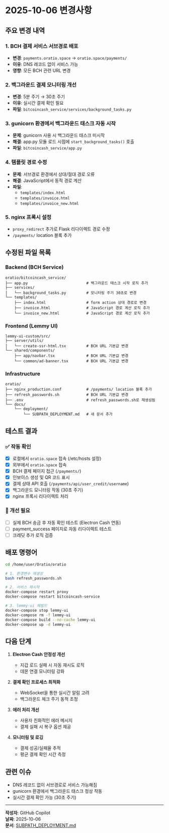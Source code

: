 # 2025-10-06 변경사항

## 주요 변경 내역

### 1. BCH 결제 서비스 서브경로 배포
- **변경**: `payments.oratio.space` → `oratio.space/payments/`
- **이유**: DNS 레코드 없이 서비스 가능
- **영향**: 모든 BCH 관련 URL 변경

### 2. 백그라운드 결제 모니터링 개선
- **변경**: 5분 주기 → 30초 주기
- **이유**: 실시간 결제 확인 필요
- **파일**: `bitcoincash_service/services/background_tasks.py`

### 3. gunicorn 환경에서 백그라운드 태스크 자동 시작
- **문제**: gunicorn 사용 시 백그라운드 태스크 미시작
- **해결**: app.py 모듈 로드 시점에 `start_background_tasks()` 호출
- **파일**: `bitcoincash_service/app.py`

### 4. 템플릿 경로 수정
- **문제**: 서브경로 환경에서 상대/절대 경로 오류
- **해결**: JavaScript에서 동적 경로 계산
- **파일**: 
  - `templates/index.html`
  - `templates/invoice.html`
  - `templates/invoice_new.html`

### 5. nginx 프록시 설정
- `proxy_redirect` 추가로 Flask 리다이렉트 경로 수정
- `/payments/` location 블록 추가

## 수정된 파일 목록

### Backend (BCH Service)
```
oratio/bitcoincash_service/
├── app.py                          # 백그라운드 태스크 시작 로직 추가
├── services/
│   └── background_tasks.py         # 모니터링 주기 30초로 변경
└── templates/
    ├── index.html                  # form action 상대 경로로 변경
    ├── invoice.html                # JavaScript 경로 계산 로직 추가
    └── invoice_new.html            # JavaScript 경로 계산 로직 추가
```

### Frontend (Lemmy UI)
```
lemmy-ui-custom/src/
├── server/utils/
│   └── create-ssr-html.tsx         # BCH URL 기본값 변경
└── shared/components/
    ├── app/navbar.tsx              # BCH URL 기본값 변경
    └── common/ad-banner.tsx        # BCH URL 기본값 변경
```

### Infrastructure
```
oratio/
├── nginx_production.conf           # /payments/ location 블록 추가
├── refresh_passwords.sh            # BCH URL 기본값 변경
├── .env                            # refresh_passwords.sh로 재생성됨
└── docs/
    └── deployment/
        └── SUBPATH_DEPLOYMENT.md   # 새 문서 추가
```

## 테스트 결과

### ✅ 작동 확인
- [x] 로컬에서 `oratio.space` 접속 (/etc/hosts 설정)
- [x] 외부에서 `oratio.space` 접속
- [x] BCH 결제 페이지 접근 (`/payments/`)
- [x] 인보이스 생성 및 QR 코드 표시
- [x] 결제 상태 API 호출 (`/payments/api/user_credit/username`)
- [x] 백그라운드 모니터링 작동 (30초 주기)
- [x] nginx 프록시 리다이렉트 처리

### 🔧 개선 필요
- [ ] 실제 BCH 송금 후 자동 확인 테스트 (Electron Cash 연동)
- [ ] payment_success 페이지로 자동 리다이렉트 테스트
- [ ] 크레딧 추가 로직 검증

## 배포 명령어

```bash
cd /home/user/Oratio/oratio

# 1. 환경변수 재생성
bash refresh_passwords.sh

# 2. 서비스 재시작
docker-compose restart proxy
docker-compose restart bitcoincash-service

# 3. lemmy-ui 재빌드
docker-compose stop lemmy-ui
docker-compose rm -f lemmy-ui
docker-compose build --no-cache lemmy-ui
docker-compose up -d lemmy-ui
```

## 다음 단계

1. **Electron Cash 안정성 개선**
   - 지갑 로드 실패 시 자동 재시도 로직
   - 데몬 연결 모니터링 강화

2. **결제 확인 프로세스 최적화**
   - WebSocket을 통한 실시간 알림 고려
   - 백그라운드 체크 주기 동적 조정

3. **에러 처리 개선**
   - 사용자 친화적인 에러 메시지
   - 결제 실패 시 복구 옵션 제공

4. **모니터링 및 로깅**
   - 결제 성공/실패율 추적
   - 평균 결제 확인 시간 측정

## 관련 이슈

- DNS 레코드 없이 서브경로로 서비스 가능해짐
- gunicorn 환경에서 백그라운드 태스크 정상 작동
- 실시간 결제 확인 가능 (30초 주기)

---

**작성자**: GitHub Copilot  
**날짜**: 2025-10-06  
**문서**: [SUBPATH_DEPLOYMENT.md](./SUBPATH_DEPLOYMENT.md)
